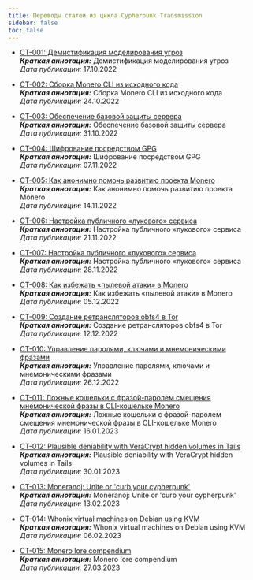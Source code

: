 ```yaml
---
title: Переводы статей из цикла Cypherpunk Transmission
sidebar: false
toc: false
---
```


- [CT-001: Демистификация моделирования угроз](/copyright/cypherpunk-transmission/ct-001)  
  _**Краткая аннотация:**_ Демистификация моделирования угроз  
  _Дата публикации:_ 17.10.2022

- [CT-002: Сборка Monero CLI из исходного кода](/copyright/cypherpunk-transmission/ct-002/)  
  _**Краткая аннотация:**_ Сборка Monero CLI из исходного кода  
  _Дата публикации:_ 24.10.2022

- [CT-003: Обеспечение базовой защиты сервера](/copyright/cypherpunk-transmission/ct-003/)  
  _**Краткая аннотация:**_ Обеспечение базовой защиты сервера  
  _Дата публикации:_ 31.10.2022

- [CT-004: Шифрование посредством GPG](/copyright/cypherpunk-transmission/ct-004/)  
  _**Краткая аннотация:**_ Шифрование посредством GPG  
  _Дата публикации:_ 07.11.2022

- [CT-005: Как анонимно помочь развитию проекта Monero](/copyright/cypherpunk-transmission/ct-005/)  
  _**Краткая аннотация:**_ Как анонимно помочь развитию проекта Monero  
  _Дата публикации:_ 14.11.2022

- [CT-006: Настройка публичного «лукового» сервиса](/copyright/cypherpunk-transmission/ct-006/)  
  _**Краткая аннотация:**_ Настройка публичного «лукового» сервиса  
  _Дата публикации:_ 21.11.2022

- [CT-007: Настройка публичного «лукового» сервиса](/copyright/cypherpunk-transmission/ct-007/)  
  _**Краткая аннотация:**_ Настройка публичного «лукового» сервиса  
  _Дата публикации:_ 28.11.2022

- [CT-008: Как избежать «пылевой атаки» в Monero](/copyright/cypherpunk-transmission/ct-008/)  
  _**Краткая аннотация:**_ Как избежать «пылевой атаки» в Monero  
  _Дата публикации:_ 05.12.2022

- [CT-009: Создание ретрансляторов obfs4 в Tor](/copyright/cypherpunk-transmission/ct-009/)  
  _**Краткая аннотация:**_ Создание ретрансляторов obfs4 в Tor  
  _Дата публикации:_ 12.12.2022

- [CT-010: Управление паролями, ключами и мнемоническими фразами](/copyright/cypherpunk-transmission/ct-010/)  
  _**Краткая аннотация:**_ Управление паролями, ключами и мнемоническими фразами  
  _Дата публикации:_ 26.12.2022

- [CT-011: Ложные кошельки с фразой-паролем смещения мнемонической фразы в CLI-кошельке Monero](/copyright/cypherpunk-transmission/ct-011/)  
  _**Краткая аннотация:**_ Ложные кошельки с фразой-паролем смещения мнемонической фразы в CLI-кошельке Monero  
  _Дата публикации:_ 16.01.2023

- [CT-012: Plausible deniability with VeraCrypt hidden volumes in Tails](/copyright/cypherpunk-transmission/ct-012/)  
  _**Краткая аннотация:**_ Plausible deniability with VeraCrypt hidden volumes in Tails  
  _Дата публикации:_ 30.01.2023

- [CT-013: Moneranoj: Unite or 'curb your cypherpunk'](/copyright/cypherpunk-transmission/ct-013/)  
  _**Краткая аннотация:**_ Moneranoj: Unite or 'curb your cypherpunk'  
  _Дата публикации:_ 13.02.2023

- [CT-014: Whonix virtual machines on Debian using KVM](/copyright/cypherpunk-transmission/ct-014/)  
  _**Краткая аннотация:**_ Whonix virtual machines on Debian using KVM  
  _Дата публикации:_ 06.02.2023

- [CT-015: Monero lore compendium](/copyright/cypherpunk-transmission/ct-015/)  
  _**Краткая аннотация:**_ Monero lore compendium  
  _Дата публикации:_ 27.03.2023
